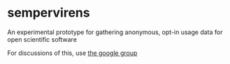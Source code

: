 # sempervirens
An experimental prototype for gathering anonymous, opt-in usage data for open scientific software

For discussions of this, use [the google group](https://groups.google.com/forum/#!forum/sempervirens-discuss)
